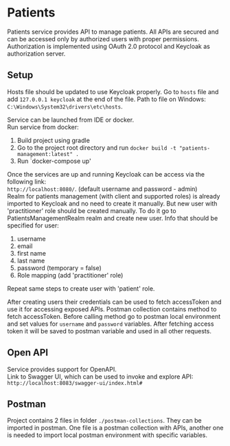# Patients

Patients service provides API to manage patients. All APIs are secured and can be accessed only by 
authorized users with proper permissions. Authorization is implemented using OAuth 2.0 protocol 
and Keycloak as authorization server. 

## Setup

Hosts file should be updated to use Keycloak properly.
Go to `hosts` file and add `127.0.0.1 keycloak` at the end of the file. 
Path to file on Windows: `C:\Windows\System32\drivers\etc\hosts`.

Service can be launched from IDE or docker. <br />
Run service from docker:
1. Build project using gradle
2. Go to the project root directory and run `docker build -t "patients-management:latest" .`
3. Run `docker-compose up'

Once the services are up and running Keycloak can be access via the following link: <br />
`http://localhost:8080/`. (default username and password - admin)<br />
Realm for patients management (with client and supported roles) is already imported to Keycloak 
and no need to create it manually. 
But new user with 'practitioner' role should be created manually. To do it go to 
PatientsManagementRealm realm and create new user. Info that should be specified for user:
1. username
2. email
3. first name
4. last name
5. password (temporary = false)
6. Role mapping (add 'practitioner' role)

Repeat same steps to create user with 'patient' role.

After creating users their credentials can be used to fetch accessToken and use it for accessing 
exposed APIs.
Postman collection contains method to fetch accessToken. Before calling method go to postman local 
environment and set values for `username` and `password` variables. After fetching access token 
it will be saved to postman variable and used in all other requests.

## Open API
Service provides support for OpenAPI. <br />
Link to Swagger UI, which can be used to invoke and explore API: <br />
`http://localhost:8083/swagger-ui/index.html#`

## Postman
Project contains 2 files in folder `./postman-collections`. They can be imported in postman.
One file is a postman collection with APIs, another one is needed to import local postman 
environment with specific variables.
